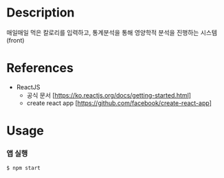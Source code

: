 # Description

매일매일 먹은 칼로리를 입력하고, 통계분석을 통해 영양학적 분석을 진행하는 시스템 (front)

# References

- ReactJS
  - 공식 문서 [https://ko.reactjs.org/docs/getting-started.html]
  - create react app [https://github.com/facebook/create-react-app]

# Usage

### 앱 실행

```
$ npm start
```
